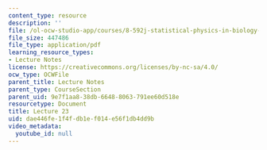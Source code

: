 ```yaml
---
content_type: resource
description: ''
file: /ol-ocw-studio-app/courses/8-592j-statistical-physics-in-biology-spring-2011/dae446fe1f4fdb1ef014e56f1db4dd9b_MIT8_592JS11_lec23.pdf
file_size: 447486
file_type: application/pdf
learning_resource_types:
- Lecture Notes
license: https://creativecommons.org/licenses/by-nc-sa/4.0/
ocw_type: OCWFile
parent_title: Lecture Notes
parent_type: CourseSection
parent_uid: 9e7f1aa8-38db-6648-8063-791ee60d518e
resourcetype: Document
title: Lecture 23
uid: dae446fe-1f4f-db1e-f014-e56f1db4dd9b
video_metadata:
  youtube_id: null
---
```

